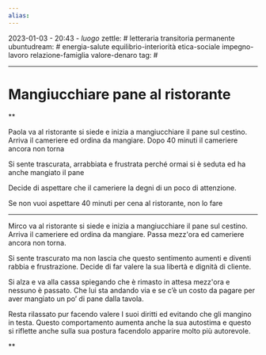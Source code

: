 ```yaml
---
alias: 
---
```

2023-01-03 - 20:43 - *luogo*
zettle: # letteraria transitoria permanente
ubuntudream: # energia-salute equilibrio-interiorità etica-sociale impegno-lavoro relazione-famiglia valore-denaro 
tag: #

---
# Mangiucchiare pane al ristorante

**

Paola va al ristorante si siede e inizia a mangiucchiare il pane sul cestino. Arriva il cameriere ed ordina da mangiare. Dopo 40 minuti il cameriere ancora non torna

Si sente trascurata, arrabbiata e frustrata perché ormai si è seduta ed ha anche mangiato il pane

Decide di aspettare che il cameriere la degni di un poco di attenzione.

Se non vuoi aspettare 40 minuti per cena al ristorante, non lo fare

  

---

Mirco va al ristorante si siede e inizia a mangiucchiare il pane sul cestino. Arriva il cameriere ed ordina da mangiare. Passa mezz'ora ed cameriere ancora non torna.

Si sente trascurato ma non lascia che questo sentimento aumenti e diventi rabbia e frustrazione. Decide di far valere la sua libertà e dignità di cliente.

Si alza e va alla cassa spiegando che è rimasto in attesa mezz'ora e nessuno è passato. Che lui sta andando via e se c’è un costo da pagare per aver mangiato un po’ di pane dalla tavola.

Resta rilassato pur facendo valere I suoi diritti ed evitando che gli mangino in testa. Questo comportamento aumenta anche la sua autostima e questo si riflette anche sulla sua postura facendolo apparire molto più autorevole.

**